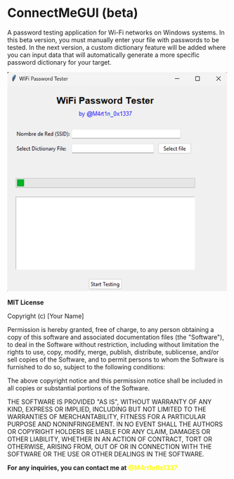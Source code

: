 # ConnectMeGUI (beta)

A password testing application for Wi-Fi networks on Windows systems. In this beta version, you must manually enter your file with passwords to be tested. In the next version, a custom dictionary feature will be added where you can input data that will automatically generate a more specific password dictionary for your target.

<img src="screenshot_ConnectMeGui.png" alt="Captura de pantalla de ConnectMeGUI" width="500">

**MIT License**

Copyright (c) [Your Name]

Permission is hereby granted, free of charge, to any person obtaining a copy of this software and associated documentation files (the "Software"), to deal in the Software without restriction, including without limitation the rights to use, copy, modify, merge, publish, distribute, sublicense, and/or sell copies of the Software, and to permit persons to whom the Software is furnished to do so, subject to the following conditions:

The above copyright notice and this permission notice shall be included in all copies or substantial portions of the Software.

THE SOFTWARE IS PROVIDED "AS IS", WITHOUT WARRANTY OF ANY KIND, EXPRESS OR IMPLIED, INCLUDING BUT NOT LIMITED TO THE WARRANTIES OF MERCHANTABILITY, FITNESS FOR A PARTICULAR PURPOSE AND NONINFRINGEMENT. IN NO EVENT SHALL THE AUTHORS OR COPYRIGHT HOLDERS BE LIABLE FOR ANY CLAIM, DAMAGES OR OTHER LIABILITY, WHETHER IN AN ACTION OF CONTRACT, TORT OR OTHERWISE, ARISING FROM, OUT OF OR IN CONNECTION WITH THE SOFTWARE OR THE USE OR OTHER DEALINGS IN THE SOFTWARE.

**For any inquiries, you can contact me at <font color="yellow">@M4rt1n0x1337</font>**
